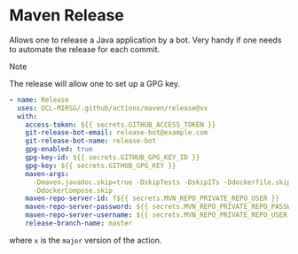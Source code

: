 # Maven Release

Allows one to release a Java application by a bot. Very handy if one needs to
automate the release for each commit.

<!-- prettier-ignore -->
> [!NOTE]
> The release will allow one to set up a GPG key.

```yaml
- name: Release
  uses: UCL-MIRSG/.github/actions/maven/release@vx
  with:
    access-token: ${{ secrets.GITHUB_ACCESS_TOKEN }}
    git-release-bot-email: release-bot@example.com
    git-release-bot-name: release-bot
    gpg-enabled: true
    gpg-key-id: ${{ secrets.GITHUB_GPG_KEY_ID }}
    gpg-key: ${{ secrets.GITHUB_GPG_KEY }}
    maven-args:
      -Dmaven.javadoc.skip=true -DskipTests -DskipITs -Ddockerfile.skip
      -DdockerCompose.skip
    maven-repo-server-id: f${{ secrets.MVN_REPO_PRIVATE_REPO_USER }}
    maven-repo-server-password: ${{ secrets.MVN_REPO_PRIVATE_REPO_PASSWORD }}
    maven-repo-server-username: ${{ secrets.MVN_REPO_PRIVATE_REPO_USER }}
    release-branch-name: master
```

where `x` is the `major` version of the action.
